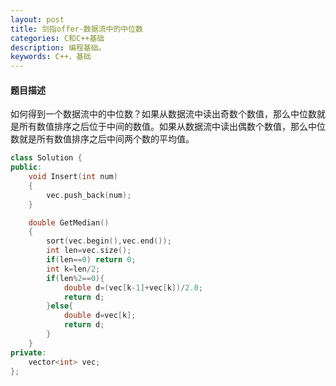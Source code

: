 ```yaml
---
layout: post
title: 剑指offer-数据流中的中位数
categories: C和C++基础
description: 编程基础。
keywords: C++，基础
---
```


#### 题目描述

如何得到一个数据流中的中位数？如果从数据流中读出奇数个数值，那么中位数就是所有数值排序之后位于中间的数值。如果从数据流中读出偶数个数值，那么中位数就是所有数值排序之后中间两个数的平均值。


```cpp
class Solution {
public:
    void Insert(int num)
    {
        vec.push_back(num);
    }

    double GetMedian()
    { 
    	sort(vec.begin(),vec.end());
        int len=vec.size();
        if(len==0) return 0;
        int k=len/2;
        if(len%2==0){
            double d=(vec[k-1]+vec[k])/2.0;
            return d;
        }else{
            double d=vec[k];
            return d;
        }
    }
private:
	vector<int> vec;
};
```







